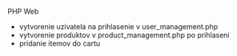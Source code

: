 PHP Web 

- vytvorenie uzivatela na prihlasenie v user_management.php 
- vytvorenie produktov v product_management.php po prihlaseni
- pridanie itemov do cartu 